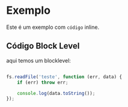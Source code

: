 # Exemplo

Este é um exemplo com `código` inline.

## Código Block Level

aqui temos um blocklevel:

```javascript

fs.readFile('teste', function (err, data) {
	if (err) throw err;

	console.log(data.toString());
});
